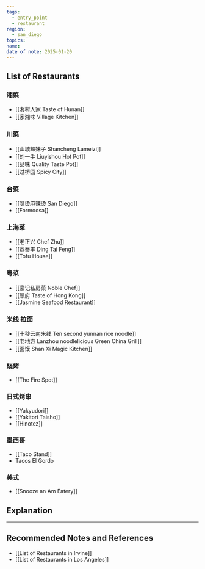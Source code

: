 ```yaml
---
tags:
  - entry_point
  - restaurant
region:
  - san_diego
topics: 
name: 
date of note: 2025-01-20
---
```


## List of Restaurants

### 湘菜

- [[湘村人家 Taste of Hunan]]
- [[家湘味 Village Kitchen]]

### 川菜

- [[山城辣妹子 Shancheng Lameizi]]
- [[刘一手 Liuyishou Hot Pot]]
- [[品味 Quality Taste Pot]]
- [[过桥园 Spicy City]]

### 台菜

- [[隐烫麻辣烫 San Diego]]
- [[Formoosa]]

### 上海菜

- [[老正兴 Chef Zhu]]
- [[鼎泰丰 Ding Tai Feng]]
- [[Tofu House]]

### 粤菜

- [[豪记私房菜 Noble Chef]]
- [[翠府 Taste of Hong Kong]]
- [[Jasmine Seafood Restaurant]]

### 米线 拉面

- [[十秒云南米线 Ten second yunnan rice noodle]]
- [[老地方 Lanzhou noodlelicious Green China Grill]]
- [[面馍 Shan Xi Magic Kitchen]]

### 烧烤

- [[The Fire Spot]]

### 日式烤串

- [[Yakyudori]]
- [[Yakitori Taisho]]
- [[Hinotez]]

### 墨西哥

- [[Taco Stand]]
- Tacos El Gordo

### 美式

- [[Snooze an Am Eatery]]





## Explanation





-----------
##  Recommended Notes and References

- [[List of Restaurants in Irvine]]
- [[List of Restaurants in Los Angeles]]